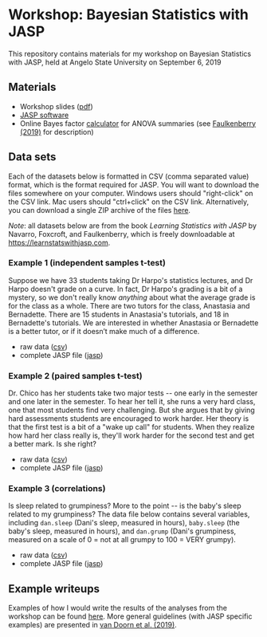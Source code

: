 # Workshop: Bayesian Statistics with JASP 

This repository contains materials for my workshop on Bayesian Statistics with JASP, held at Angelo State University on September 6, 2019

## Materials
- Workshop slides ([pdf](workshop.pdf))
- [JASP software](http://jasp-stats.org)
- Online Bayes factor [calculator](https://tomfaulkenberry.shinyapps.io/anovaBFcalc/) for ANOVA summaries (see [Faulkenberry (2019)](https://psyarxiv.com/35wyv/) for description)

## Data sets 
Each of the datasets below is formatted in CSV (comma separated value) format, which is the format required for JASP. You will want to download the files somewhere on your computer. Windows users should "right-click" on the CSV link. Mac users should "ctrl+click" on the CSV link. Alternatively, you can download a single ZIP archive of the files [here](https://raw.githubusercontent.com/tomfaulkenberry/bayesAngeloState/master/datasets.zip).

*Note*: all datasets below are from the book *Learning Statistics with JASP* by Navarro, Foxcroft, and Faulkenberry, which is freely downloadable at https://learnstatswithjasp.com.

### Example 1 (independent samples t-test)

Suppose we have 33 students taking Dr Harpo's statistics lectures, and Dr Harpo doesn't grade on a curve. In fact, Dr Harpo's grading is a bit of a mystery, so we don't really know *anything* about what the average grade is for the class as a whole. There are two tutors for the class, Anastasia and Bernadette. There are 15 students in Anastasia's tutorials, and 18 in Bernadette's tutorials. We are interested in whether Anastasia or Bernadette is a better tutor, or if it doesn’t make much of a difference.

- raw data ([csv](https://raw.githubusercontent.com/tomfaulkenberry/bayesAngeloState/master/datasets/ttest1.csv))
- complete JASP file ([jasp](https://raw.githubusercontent.com/tomfaulkenberry/bayesAngeloState/master/datasets/ttest1.jasp))

### Example 2 (paired samples t-test)

Dr. Chico has her students take two major tests -- one early in the semester and one later in the semester. To hear her tell it, she runs a very hard class, one that most students find very challenging. But she argues that by giving hard assessments students are encouraged to work harder. Her theory is that the first test is a bit of a "wake up call" for students. When they realize how hard her class really is, they'll work harder for the second test and get a better mark. Is she right?

- raw data ([csv](https://raw.githubusercontent.com/tomfaulkenberry/bayesAngeloState/master/datasets/ttest2.csv))
- complete JASP file ([jasp](https://raw.githubusercontent.com/tomfaulkenberry/bayesAngeloState/master/datasets/ttest2.jasp))

### Example 3 (correlations)

Is sleep related to grumpiness? More to the point -- is the baby's sleep related to my grumpiness? The data file below contains several variables, including `dan.sleep` (Dani's sleep, measured in hours), `baby.sleep` (the baby's sleep, measured in hours), and `dan.grump` (Dani's grumpiness, measured on a scale of 0 = not at all grumpy to 100 = VERY grumpy). 

- raw data ([csv](https://raw.githubusercontent.com/tomfaulkenberry/bayesAngeloState/master/datasets/correlation.csv))
- complete JASP file ([jasp](https://raw.githubusercontent.com/tomfaulkenberry/bayesAngeloState/master/datasets/correlation.jasp))

## Example writeups
Examples of how I would write the results of the analyses from the workshop can be found [here](writeups.pdf). More general guidelines (with JASP specific examples) are presented in [van Doorn et al. (2019)](https://psyarxiv.com/yqxfr/).


